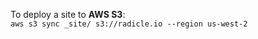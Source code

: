 ---
---

To deploy a site to <b><span class="sc">AWS S</span>3</b>:<br>
`aws s3 sync _site/ s3://radicle.io --region us-west-2`